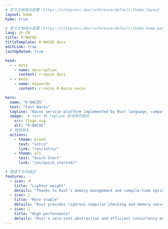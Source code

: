 ```yaml
---
# 官方文档相关配置：https://vitepress.dev/reference/default-theme-layout
layout: home
home: true

# 官方文档相关配置：https://vitepress.dev/reference/default-theme-home-page
lang: zh-CN
title: R-NACOS
titleTemplate: R-NACOS docs
editLink: true
lastUpdated: true

head:
  - - meta
    - name: description
      content: r-nacos docs
  - - meta
    - name: keywords
      content: r-nacos R-Nacos nacos

hero:
  name: "R-NACOS"
  text: "Fast Nacos"
  tagline: "Nacos service platform implemented by Rust language, compatible with Nacos(Java)"
  image:  # text 和 tagline 区域旁的图片
    src: /logo.svg
    alt: "R-NACOS"  
  # 按钮相关
  actions:
    - theme: brand
      text: "intro"
      link: "/en/intro/"  
    - theme: alt
      text: "Quick Start"
      link: "/en/quick_started/"

# 按钮下方的描述
features:
  - icon: 🪶
    title: "Lighter weight"
    details: "Thanks to Rust's memory management and compile-time optimization, R-Nacos runs with fewer resources and smaller binaries, making it ideal for resource-constrained environments."
  - icon: 🧱
    title: "More stable"
    details: "Rust provides rigorous compiler checking and memory security, avoiding common problems such as null Pointers, data races, and so on, thereby improving system stability and reliability."
  - icon: 🚀
    title: "High performance"
    details: "Rust's zero-cost abstraction and efficient concurrency model enable R-Nacos to deliver higher performance when handling large volumes of requests, and to respond and process tasks such as service registration, discovery, and more quickly."  
---
```

<HomeUnderline />

